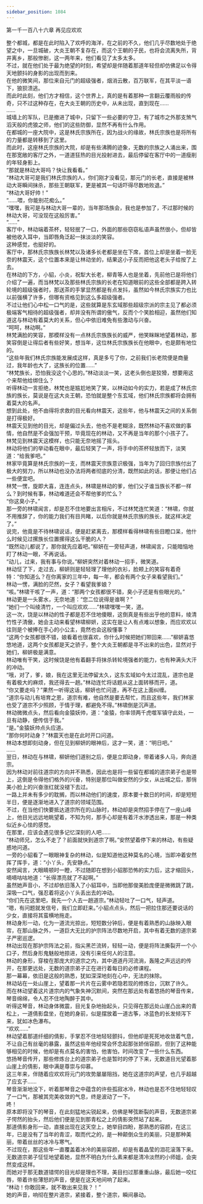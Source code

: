 ```yaml
---
sidebar_position: 1084
---
```

 第一千一百八十六章 再见应欢欢


整个都城，都是在此时陷入了欢呼的海洋，在之前的不久，他们几乎尽数地处于绝望之中，一旦城破，大炎王朝不复存在，而这个王朝的子民，也将会流离失所，背井离乡，那般惨剧，这一两年来，他们看见了太多太多。  
不过，就在他们处于最为绝望的时刻，希望却是伴随着那道年轻但却仿佛足以令得天地颤抖的身影的出现而到来。  
在他的微笑间，那位来自元门的超级强者，烟消云散，百万联军，在其平淡一语下，狼狈溃逃。  
而此时此刻，他们方才相信，这个世界上，真的是有着那种一言翻云覆雨般的传奇，只不过这种存在，在大炎王朝的历史中，从未出现，直到现在……  
……  
城墙上的军队，已是撤进了城中，只留下一些必要的守卫，有了城市之外那支煞气滔天般的虎狼之师，他们的这些防御，显然不再有什么作用。  
在都城的一座大院中，这是林氏宗族所在，因为战火的缘故，林氏宗族也是将所有的力量都是转移到了这里。  
而此时，这座林氏宗族的大院，却是有些沸腾的迹象，无数的宗族之人涌出来，围在那宽敞的客厅之外，一道道狂热的目光投射进去，最后停留在客厅中的一道瘦削的年轻身影上。  
“那就是林动大哥吗？快让我看看。”  
“林动大哥可是我们林氏宗族的人，你们刚才没看见，那元门的长老，直接是被林动大哥瞬间抹杀，那些王朝联军，更是被其一句话吓得尽数地败退。”  
“林动大哥好帅！”  
“……喂，你能别花痴么。”  
“嘿嘿，我可是与林动大哥一辈的，当年那场族会，我也是参加了，不过那时候的林动大哥，可没现在这般厉害。”  
“……”  
客厅中，林动端着茶杯，轻轻抿了一口，外面的那些窃窃私语声虽然很小，但却皆被他收入耳中，当即唇角泛起一抹淡淡的笑容。  
这种感觉，也挺好的。  
客厅中，那林氏宗族族长林梵以及诸多长老都是坐在下席，首位上却是坐着一脸无奈的林震天，这个位置本来是让林动坐的，结果这小子反而把他这老头子给按了上去。  
在林动的下方，小貂，小炎，祝犁大长老，柳青等人也是坐着，先前他已是将他们介绍了一遍，而当林梵以及那些林氏宗族的长老在知道眼前的这些全部都是跨入转轮境的超级强者时，那送茶的手掌显然都是有点发抖，虽然如今林氏宗族实力也比以前强横了许多，但哪有资格见到这么多超级强者。  
不过让他们心中松一口气的是，这些就算是东玄域那些超级宗派的宗主见了都必须极端客气相待的超级强者，却并没有所谓的傲气，反而个个笑脸相迎，虽然他们知道这与林动有着莫大的关系，但心中依旧难免有些激动与兴奋。  
“呵呵，林动啊。”  
林梵满脸的笑容，那模样没有一点林氏宗族族长的威严，他笑眯眯地望着林动，那笑容倒是让得后者有些好笑，想当年，这位林氏宗族族长在他眼中，也是颇有地位的。  
“这些年我们林氏宗族能发展成这样，真是多亏了你，之前我们长老院便是商量过，我年龄也大了，这族长的位置……”  
“林梵族长，恐怕我没这个心思的。”林动淡淡一笑，这老头倒也是狡猾，想要用这个来帮他给绑住么？  
听得林动一言拒绝，林梵也是尴尬地笑了笑，以林动如今的实力，若是成了林氏宗族的族长，莫说是在这大炎王朝，恐怕就是整个东玄域，他们林氏宗族都将会拥有着莫大的名声。  
想到此处，他不由得将求救的目光看向林震天，这些年，他与林震天之间的关系倒是打得极好。  
林震天见到他的目光，却是偏过头去，他也不是老糊涂，既然林动不喜欢做的事情，他自然是不会强加干预，毕竟现在的林动，又不再是当年的那个小孩子了。  
林梵见到林震天这模样，也只能无奈地摇了摇头。  
林动将他们的举动看在眼中，最后轻笑了一声，将手中的茶杯轻放而下，淡笑道：“给我爹吧。”  
林家毕竟算是林氏宗族的一支，而林震天宗族意识极强，当年为了回归宗族付出了极大的努力，所以林动也没办法将两者彻底的分清，既然如此的话，那便让他们占一些便宜吧。  
林梵一愣，旋即大喜，连连点头，林啸是林动的爹，他们父子谁当族长不都一样么？到时候有事，林动难道还会不帮他爹的忙么？  
“你这臭小子。”  
那一旁的林啸闻言，却是忍不住地要出言相斥，不过林梵连忙笑道：“林啸，你就不用推辞了，你的能力我们有目共睹，以后你就是林氏宗族的族长，就这样决定了。”  
说完，他竟是不待林啸说话，便是赶紧离去，那模样看得林啸有些目瞪口呆，他什么时候见过摞族长位置摞得这么干脆的人？  
“既然动儿都说了，那你就先应着吧。”柳妍在一旁轻声道，林啸闻言，只能暗恼地盯了林动一眼，不再说话。  
“动儿，过来，我有事与你说。”柳妍突然对着林动一招手，微笑道。  
林动怔了下，走过去，柳妍则是轻轻理了理他的衣衫，脸颊上的笑容有着奇特：“你知道么？在你离家的三年中，每一年，都会有两个女子来看望我们。”  
林动一愣，满脸的茫然，女子？看望我爹娘？  
“咳。”林啸干咳了一声，道：“那两个女孩都很不错，臭小子还是有些眼光的。”  
林动更是一头雾水，无奈地道：“您二位说得是谁啊？”  
“她们一个叫绫清竹，一个叫应欢欢……”林啸嘿嘿一笑，道。  
这一次，饶是以林动的性子都是忍不住地傻眼，这倒真是有些出乎他的意料，绫清竹性子清傲，她会主动来看望林啸柳妍，这实在是让人有点难以想象，而应欢欢以往则是个被捧在手心的小公主，竟然也会这般懂事？  
“这两个女孩都很不错，娘看着也很喜欢，你什么时候把她们带回来……”柳妍喜悠悠地道，这两个女孩都是天之骄子，整个大炎王朝都是寻不出来的出色，显然对于她们，柳妍极是满意。  
林动唯有干笑，这时候饶是他有着翻手将抹杀转轮境强者的能力，也有种满头大汗的冲动。  
“哦，对了，爹，娘，我在这里无法停留太久，这东玄域如今太过混乱，道宗也是有着极大的麻烦，我还得去一趟。”林动连忙将话题从这上面转移而开，道。  
“你又要走吗？”果然一听得这话，柳妍也忙问道，再不在这上面纠缠。  
“道宗与动儿有培育之恩，道宗有难，他自然是要去帮忙，而且这些年，我们林家也受了道宗不少照顾，于情于理，都避免不得。”林啸倒是沉声道。  
林动微微点头，然后看向金猿妖帅，道：“金猿，你率领两千虎噬军镇守此处，一旦有动静，便传信于我。”  
“是。”金猿妖帅点头应道。  
“那你何时动身？”林震天也是在此时开口问道。  
林动本想即刻动身，但在见到柳妍的眼神后，这才一笑，道：“明日吧。”  
……  
翌日，林动在与林啸，柳妍他们道别之后，便是立即动身，带着诸多人马，奔向道宗。  
因为林动对前往道宗的方向并不熟悉，因此也是将一些留在都城的道宗弟子也是带上，这倒是令得他们格外的兴奋，特别是那位叫做安然的少女，从出城之后，那俏美小脸上的兴奋涨红就没褪下去过。  
一路上并未有多少的耽搁，而以林动他们的速度，原本要十数日的时间，却是短短半日，便是逐渐地进入了道宗的领域范围。  
不过，在当他们快要抵达道宗所在的山脉时，林动却是突然招手停在了一座山峰上，他目光远远地眺望着，不知为何，那手心却是有着汗水渗透出来，那是一种类似近乡心怯的感觉。  
在那里，应该会遇见很多记忆深刻的人吧……  
“林动师兄，怎么不走了？前面就快到道宗了啊。”安然望着停下来的林动，有些疑惑地问道。  
一旁的小貂看了一眼眼神复杂的林动，似是知道他这种莫名的心境，当即冲着安然挥了挥手，道：“小丫头，先安静点。”  
安然闻言，大眼睛顿时一瞪，不过随即在想到小貂那恐怖的实力后，这才缩回头，嘀嘀咕咕地道：“长得漂亮就了不起啊。”  
虽然她声音小，不过却依旧落入了小貂耳中，当即他那俊美脸庞便是微微跳了跳，深吸一口气，强忍着将这小丫头丢出去的冲动。  
“你们先在这里吧，我先一个人去一趟道宗。”林动轻吐了一口气，轻声道。  
“嗯，有问题就发信号，我们立即赶来。”小貂点点头，然后一把拉住那还要说话的少女，直接将其蛮横地拖走。  
林动身形一动，化为一道流光掠出，短短数分钟后，便是有着熟悉的山脉映入眼帘，在那山脉之外，一道巨大无比的护宗阵法尽数地开启，其中有着无数的道宗弟子严密巡逻。  
林动出现在那护宗阵法之前，指尖黑芒流转，轻轻一动，便是将阵法撕裂开一个小口子，然后身形鬼魅般地掠进，没有引来任何人的注意。  
林动的身形，穿梭在那庞大的道宗之内，其中道道丹河流淌，轰隆之声远远的传开，在那更远处，无数的道宗弟子正在进行着每日的必修课程。  
那一幕幕，依旧是这般的熟悉，犹如深深地刻在心中，无法的抹除。  
林动站在一处山崖上，望着那一片片在云雾中若隐若现的修炼台，沉默了许久。  
而在林动望着这片道宗内的气象失神沉默间，突然在那远处有着悠扬的琴音传来，琴音绵绵，令人忍不住地陶醉于其中。  
听得这琴音，林动身体微震，目光复杂地抬起头，只见得在那远处山崖凸出来的青松上，一道倩影盘坐，在她的身前，似是摆放着一道古筝，冰蓝色的长发倾泻下来，犹如冰色瀑布。  
“欢欢……”  
林动望着那道纤细的倩影，手掌忍不住地轻轻颤抖，但他却是死死地收敛着气息，不让自己有丝毫的暴露，虽然这些年他经常会怀念起那张娇俏容颜，但到了这种能够相见的时候，他却是有点莫名的害怕，他害怕，时间改变了一些什么东西。  
悠扬琴音传开，那些修炼台上的道宗弟子也是暂时的停了下来，无数道目光望着那山崖上的倩影，眼中满是尊崇与仰慕。  
这三年来，伴随着应欢欢将元门的攻势屡屡阻挡，她在这道宗的声望，也几乎超越了应玄子……  
琴音渐渐地没下，听着那琴音之中蕴含的许些孤寂冰冷，林动也是忍不住地轻轻叹了一口气，那被其完美收敛的气息，终是波动了一下。  
咚！  
原本即将没下的琴音，在此刻猛地尖锐起来，仿佛是琴弦断裂的声音，无数道宗弟子愕然的抬头，然后他们便是见到那青松之上的倩影突然站了起来。  
那道倩影身形一动，直接出现在这天空上，她举目四盼，那熟悉的容颜，在这三年，已是没有了当年的青涩，取而代之的，是一种颠倒众生的美丽，只是那种美丽，带着丝丝的冰冷与寒气。  
不过现在，那这些年一直覆盖着冰冷的美丽容颜，却是有着晶莹的泪花滚落下来。  
无数道宗弟子怔怔地望着她，显然不明白为什么素来都是清冷淡然的小师姐，会突然变成这样。  
而她对于那无数道错愕的目光却是理也不理，美目扫过那重重山脉，最后她一咬红唇，带着许些薄怒的声音，便是在这天地间响了起来。  
“林动！你敢回来，就不敢出来见我？！”  
她的声音，响彻在整片道宗，紧接着，整个道宗，瞬间暴动。  
  
  
